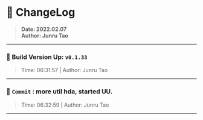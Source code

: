 # :hammer: ChangeLog
> __Date: 2022.02.07__<br>
> __Author: Junru Tao__<br>
---

### :electric_plug: Build Version Up: `v0.1.33`
> Time: 06:31:57 | Author: Junru Tao
---


### :electric_plug: `Commit` : more util  hda, started UU.
> Time: 06:32:59 | Author: Junru Tao
---
